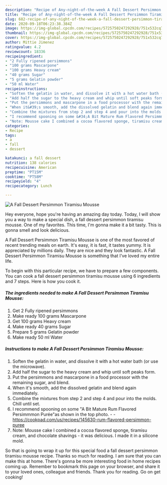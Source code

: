 ```yaml
---
description: "Recipe of Any-night-of-the-week A Fall Dessert Persimmon Tiramisu Mousse"
title: "Recipe of Any-night-of-the-week A Fall Dessert Persimmon Tiramisu Mousse"
slug: 682-recipe-of-any-night-of-the-week-a-fall-dessert-persimmon-tiramisu-mousse
date: 2020-09-18T06:23:38.384Z
image: https://img-global.cpcdn.com/recipes/5725750247292928/751x532cq70/a-fall-dessert-persimmon-tiramisu-mousse-recipe-main-photo.jpg
thumbnail: https://img-global.cpcdn.com/recipes/5725750247292928/751x532cq70/a-fall-dessert-persimmon-tiramisu-mousse-recipe-main-photo.jpg
cover: https://img-global.cpcdn.com/recipes/5725750247292928/751x532cq70/a-fall-dessert-persimmon-tiramisu-mousse-recipe-main-photo.jpg
author: Mittie Jimenez
ratingvalue: 4.2
reviewcount: 18336
recipeingredient:
- "2 Fully ripened persimmons"
- "100 grams Mascarpone"
- "100 grams Heavy cream"
- "40 grams Sugar"
- "5 grams Gelatin powder"
- "50 ml Water"
recipeinstructions:
- "Soften the gelatin in water, and dissolve it with a hot water bath (or use the microwave)."
- "Add half the sugar to the heavy cream and whip until soft peaks form."
- "Put the persimmons and mascarpone in a food processor with the remaining sugar, and blend."
- "When it&#39;s smooth, add the dissolved gelatin and blend again immediately."
- "Combine the mixtures from step 2 and step 4 and pour into the molds. Chill until set."
- "I recommend spooning on some &#34;A Bit Mature Rum Flavored Persimmmon Purée&#34;as shown in the top photo.  https://cookpad.com/us/recipes/145630-rum-flavored-persimmon-puree"
- "Note: Mousse cake I combined a cocoa flavored sponge, tiramisu cream, and chocolate shavings - it was delicious. I made it in a silicone mold."
categories:
- Recipe
tags:
- a
- fall
- dessert

katakunci: a fall dessert 
nutrition: 138 calories
recipecuisine: American
preptime: "PT15M"
cooktime: "PT58M"
recipeyield: "4"
recipecategory: Lunch

---
```



![A Fall Dessert Persimmon Tiramisu Mousse](https://img-global.cpcdn.com/recipes/5725750247292928/751x532cq70/a-fall-dessert-persimmon-tiramisu-mousse-recipe-main-photo.jpg)

Hey everyone, hope you're having an amazing day today. Today, I will show you a way to make a special dish, a fall dessert persimmon tiramisu mousse. One of my favorites. This time, I'm gonna make it a bit tasty. This is gonna smell and look delicious.



A Fall Dessert Persimmon Tiramisu Mousse is one of the most favored of recent trending meals on earth. It's easy, it is fast, it tastes yummy. It is appreciated by millions daily. They are nice and they look fantastic. A Fall Dessert Persimmon Tiramisu Mousse is something that I've loved my entire life.


To begin with this particular recipe, we have to prepare a few components. You can cook a fall dessert persimmon tiramisu mousse using 6 ingredients and 7 steps. Here is how you cook it.

<!--inarticleads1-->

##### The ingredients needed to make A Fall Dessert Persimmon Tiramisu Mousse:

1. Get 2 Fully ripened persimmons
1. Make ready 100 grams Mascarpone
1. Get 100 grams Heavy cream
1. Make ready 40 grams Sugar
1. Prepare 5 grams Gelatin powder
1. Make ready 50 ml Water




<!--inarticleads2-->

##### Instructions to make A Fall Dessert Persimmon Tiramisu Mousse:

1. Soften the gelatin in water, and dissolve it with a hot water bath (or use the microwave).
1. Add half the sugar to the heavy cream and whip until soft peaks form.
1. Put the persimmons and mascarpone in a food processor with the remaining sugar, and blend.
1. When it&#39;s smooth, add the dissolved gelatin and blend again immediately.
1. Combine the mixtures from step 2 and step 4 and pour into the molds. Chill until set.
1. I recommend spooning on some &#34;A Bit Mature Rum Flavored Persimmmon Purée&#34;as shown in the top photo. -  - https://cookpad.com/us/recipes/145630-rum-flavored-persimmon-puree
1. Note: Mousse cake I combined a cocoa flavored sponge, tiramisu cream, and chocolate shavings - it was delicious. I made it in a silicone mold.




So that is going to wrap it up for this special food a fall dessert persimmon tiramisu mousse recipe. Thanks so much for reading. I am sure that you can make this at home. There's gonna be more interesting food in home recipes coming up. Remember to bookmark this page on your browser, and share it to your loved ones, colleague and friends. Thank you for reading. Go on get cooking!
